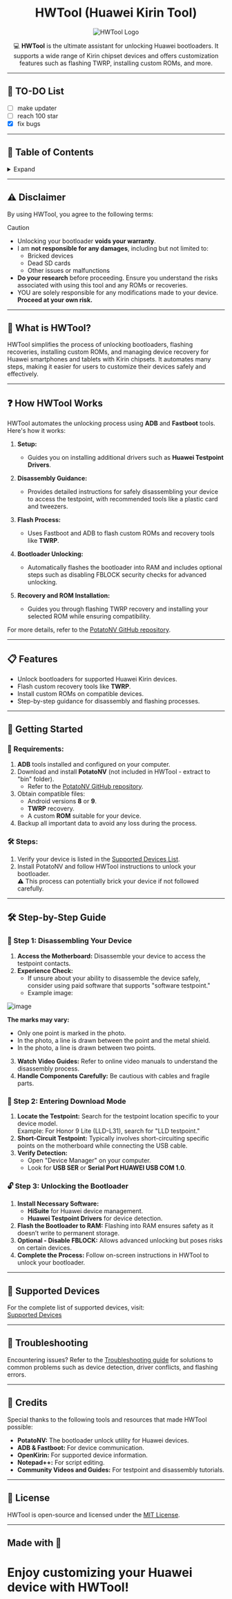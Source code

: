 <div align="center">

# HWTool (Huawei Kirin Tool)

![HWTool Logo](hwtool.png)

💻 **HWTool** is the ultimate assistant for unlocking Huawei bootloaders. It supports a wide range of Kirin chipset devices and offers customization features such as flashing TWRP, installing custom ROMs, and more.

</div>

---
## 📃 TO-DO List
- [ ] make updater
- [ ] reach 100 star
- [x] fix bugs

---
## 📜 Table of Contents

<details>
  <summary>Expand</summary>

- [Disclaimer](#%EF%B8%8F-disclaimer)
- [What is HWTool?](#-what-is-hwtool)
- [How HWTool Works](#-how-hwtool-works)
- [Features](#-features)
- [Getting Started](#-getting-started)
- [Step-by-Step Guide](#-step-by-step-guide)
  - [Disassembling Your Device](#-disassembling-your-device)
  - [Entering Download Mode](#-entering-download-mode)
  - [Unlocking the Bootloader](#-unlocking-the-bootloader)
- [Supported Devices](#-supported-devices)
- [Troubleshooting](#-troubleshooting)
- [Credits](#-credits)
- [License](#-license)

</details>

---

## ⚠️ Disclaimer

By using HWTool, you agree to the following terms:

> [!CAUTION]  
> - Unlocking your bootloader **voids your warranty**.  
> - I am **not responsible for any damages**, including but not limited to:  
>   - Bricked devices  
>   - Dead SD cards  
>   - Other issues or malfunctions  
> - **Do your research** before proceeding. Ensure you understand the risks associated with using this tool and any ROMs or recoveries.  
> - YOU are solely responsible for any modifications made to your device. **Proceed at your own risk.**

---

## 🔧 What is HWTool?

HWTool simplifies the process of unlocking bootloaders, flashing recoveries, installing custom ROMs, and managing device recovery for Huawei smartphones and tablets with Kirin chipsets. It automates many steps, making it easier for users to customize their devices safely and effectively.

---

## ❓ How HWTool Works

HWTool automates the unlocking process using **ADB** and **Fastboot** tools. Here's how it works:

1. **Setup:**
   - Guides you on installing additional drivers such as **Huawei Testpoint Drivers**.

2. **Disassembly Guidance:**
   - Provides detailed instructions for safely disassembling your device to access the testpoint, with recommended tools like a plastic card and tweezers.

3. **Flash Process:**
   - Uses Fastboot and ADB to flash custom ROMs and recovery tools like **TWRP**.

4. **Bootloader Unlocking:**
   - Automatically flashes the bootloader into RAM and includes optional steps such as disabling FBLOCK security checks for advanced unlocking.

5. **Recovery and ROM Installation:**
   - Guides you through flashing TWRP recovery and installing your selected ROM while ensuring compatibility.

For more details, refer to the [PotatoNV GitHub repository](https://github.com/mashed-potatoes/PotatoNV?tab=readme-ov-file#how-it-works).

---

## 📋 Features

- Unlock bootloaders for supported Huawei Kirin devices.
- Flash custom recovery tools like **TWRP**.
- Install custom ROMs on compatible devices.
- Step-by-step guidance for disassembly and flashing processes.

---

## 🚀 Getting Started

### 📂 Requirements:

1. **ADB** tools installed and configured on your computer.  
2. Download and install **PotatoNV** (not included in HWTool - extract to "bin" folder).  
   - Refer to the [PotatoNV GitHub repository](https://github.com/mashed-potatoes/PotatoNV).  
3. Obtain compatible files:
   - Android versions **8** or **9**.
   - **TWRP** recovery.  
   - A custom **ROM** suitable for your device.  
4. Backup all important data to avoid any loss during the process.

### 🛠 Steps:

1. Verify your device is listed in the [Supported Devices List](https://github.com/NammIsADev/hwtool/blob/main/SUPPORT-DEVICES.md).
2. Install PotatoNV and follow HWTool instructions to unlock your bootloader.  
   ⚠ This process can potentially brick your device if not followed carefully.

---

## 🛠 Step-by-Step Guide

### 🔩 Step 1: Disassembling Your Device

1. **Access the Motherboard:** Disassemble your device to access the testpoint contacts.  
2. **Experience Check:**  
   - If unsure about your ability to disassemble the device safely, consider using paid software that supports "software testpoint."
   - Example image:

  ![image](https://github.com/user-attachments/assets/59458023-0b57-4f70-812d-321ae0475d2c)

  **The marks may vary:**
  + Only one point is marked in the photo.
  + In the photo, a line is drawn between the point and the metal shield.
  + In the photo, a line is drawn between two points.

3. **Watch Video Guides:** Refer to online video manuals to understand the disassembly process.  
4. **Handle Components Carefully:** Be cautious with cables and fragile parts.

### 🚀 Step 2: Entering Download Mode

1. **Locate the Testpoint:** Search for the testpoint location specific to your device model.  
   Example: For Honor 9 Lite (LLD-L31), search for "LLD testpoint."
2. **Short-Circuit Testpoint:** Typically involves short-circuiting specific points on the motherboard while connecting the USB cable.  
3. **Verify Detection:**  
   - Open "Device Manager" on your computer.  
   - Look for **USB SER** or **Serial Port HUAWEI USB COM 1.0**.  

### 🔓 Step 3: Unlocking the Bootloader

1. **Install Necessary Software:**  
   - **HiSuite** for Huawei device management.  
   - **Huawei Testpoint Drivers** for device detection.  
2. **Flash the Bootloader to RAM:** Flashing into RAM ensures safety as it doesn’t write to permanent storage.  
3. **Optional - Disable FBLOCK:** Allows advanced unlocking but poses risks on certain devices.  
4. **Complete the Process:** Follow on-screen instructions in HWTool to unlock your bootloader.

---

## 📱 Supported Devices

For the complete list of supported devices, visit:  
[Supported Devices](https://github.com/NammIsADev/hwtool/blob/main/SUPPORT-DEVICES.md)

---

## 🔧 Troubleshooting

Encountering issues? Refer to the [Troubleshooting guide](https://github.com/NammIsADev/hwtool/blob/main/TROUBLESHOOTING.md) for solutions to common problems such as device detection, driver conflicts, and flashing errors.

---

## 🙏 Credits

Special thanks to the following tools and resources that made HWTool possible:

- **PotatoNV:** The bootloader unlock utility for Huawei devices.  
- **ADB & Fastboot:** For device communication.  
- **OpenKirin:** For supported device information.  
- **Notepad++:** For script editing.  
- **Community Videos and Guides:** For testpoint and disassembly tutorials.

---

## 📄 License

HWTool is open-source and licensed under the [MIT License](https://github.com/NammIsADev/hwtool/blob/main/LICENSE).

---
## Made with 💖
# Enjoy customizing your Huawei device with HWTool!
